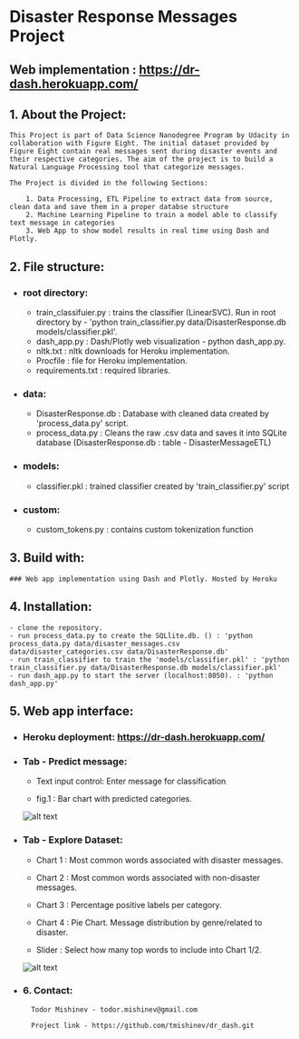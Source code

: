# Disaster Response Messages Project

## Web implementation : https://dr-dash.herokuapp.com/


## 1. About the Project:

    This Project is part of Data Science Nanodegree Program by Udacity in collaboration with Figure Eight. The initial dataset provided by Figure Eight contain real messages sent during disaster events and their respective categories. The aim of the project is to build a Natural Language Processing tool that categorize messages.

    The Project is divided in the following Sections:

        1. Data Processing, ETL Pipeline to extract data from source, clean data and save them in a proper databse structure
        2. Machine Learning Pipeline to train a model able to classify text message in categories
        3. Web App to show model results in real time using Dash and Plotly.

## 2. File structure:
- ### **root directory**:
    - train_classifuier.py : trains the classifier (LinearSVC). Run in root directory by - 'python train_classifier.py data/DisasterResponse.db models/classifier.pkl'.
    - dash_app.py : Dash/Plotly web visualization - python dash_app.py.
    - nltk.txt : nltk downloads for Heroku implementation.
    - Procfile : file for Heroku implementation.
    - requirements.txt : required libraries.

- ### **data**:
     - DisasterResponse.db : Database with cleaned data created by 'process_data.py' script.
     - process_data.py : Cleans the raw .csv data and saves it into SQLite database (DisasterResponse.db : table - DisasterMessageETL)

- ### **models**:
     - classifier.pkl : trained classifier created by 'train_classifier.py' script

- ### **custom**:
    - custom_tokens.py : contains custom tokenization function

## 3. Build with:
    
    ### Web app implementation using Dash and Plotly. Hosted by Heroku

## 4. Installation:

    - clone the repository.
    - run process_data.py to create the SQLlite.db. () : 'python process_data.py data/disaster_messages.csv data/disaster_categories.csv data/DisasterResponse.db'
    - run train_classifier to train the 'models/classifier.pkl' : 'python train_classifier.py data/DisasterResponse.db models/classifier.pkl'
    - run dash_app.py to start the server (localhost:8050). : 'python dash_app.py'

## 5. Web app interface:

- ### Heroku deployment: https://dr-dash.herokuapp.com/


- ### **Tab - Predict message:**

    - Text input control: Enter message for classification

    - fig.1 : Bar chart with predicted categories.

    ![alt text](https://github.com/tmishinev/dr_dash/blob/master/git_new/tab.1.JPG?raw=true)

- ### **Tab - Explore Dataset:**

    - Chart 1 : Most common words associated with disaster messages.

    - Chart 2 : Most common words associated with non-disaster messages.

    - Chart 3 : Percentage positive labels per category.

    - Chart 4 : Pie Chart. Message distribution by genre/related to disaster.

    - Slider : Select how many top words to include into Chart 1/2.

    ![alt text](https://github.com/tmishinev/dr_dash/blob/master/git_new/tab.2.JPG?raw=true)

- ### 6. Contact:

        Todor Mishinev - todor.mishinev@gmail.com

        Project link - https://github.com/tmishinev/dr_dash.git



